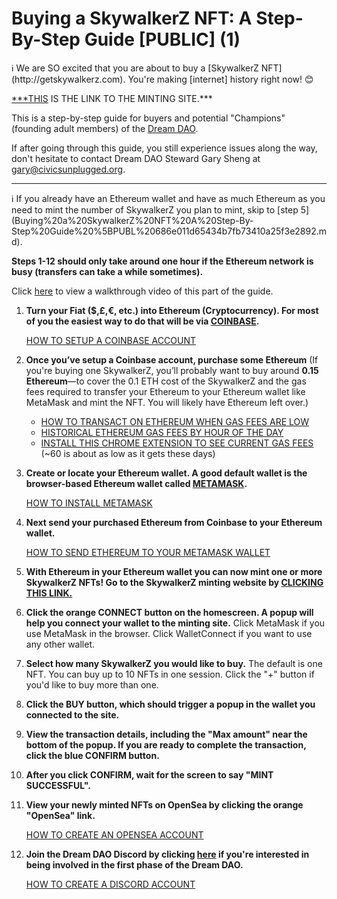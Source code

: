 # Buying a SkywalkerZ NFT: A Step-By-Step Guide [PUBLIC] (1)

<aside>
ℹ️ We are SO excited that you are about to buy a [SkywalkerZ NFT](http://getskywalkerz.com). You're making [internet] history right now! 😊

[***THIS](https://getskywalkerz.com) IS THE LINK TO THE MINTING SITE.***

This is a step-by-step guide for buyers and potential "Champions" (founding adult members) of the [Dream DAO](https://nutshell.dreamdao.xyz).

If after going through this guide, you still experience issues along the way, don't hesitate to contact Dream DAO Steward Gary Sheng at [gary@civicsunplugged.org](mailto:gary@civicsunplugged.org).

</aside>

---

<aside>
ℹ️ If you already have an Ethereum wallet and have as much Ethereum as you need to mint the number of SkywalkerZ you plan to mint, skip to [step 5](Buying%20a%20SkywalkerZ%20NFT%20A%20Step-By-Step%20Guide%20%5BPUBL%20686e011d65434b7fb73410a25f3e2892.md).

**Steps 1-12 should only take around one hour if the Ethereum network is busy (transfers can take a while sometimes).**

 Click [here](https://www.loom.com/share/e42374a421c148f08e767bac6921a270) to view a walkthrough video of this part of the guide.

</aside>

1. **Turn your Fiat ($,£,€, etc.) into Ethereum (Cryptocurrency). For most of you the easiest way to do that will be via [COINBASE](http://www.coinbase.com/).**
    
    [HOW TO SETUP A COINBASE ACCOUNT](https://www.youtube.com/watch?v=BVFVZ7CFYEk)
    
2. **Once you’ve setup a Coinbase account, purchase some Ethereum** (If you're buying one  SkywalkerZ, you’ll probably want to buy around **0.15 Ethereum**—to cover the 0.1 ETH cost of the SkywalkerZ and the gas fees required to transfer your Ethereum to your Ethereum wallet like MetaMask and mint the NFT. You will likely have Ethereum left over.)
    - [HOW TO TRANSACT ON ETHEREUM WHEN GAS FEES ARE LOW](https://coinmarketcap.com/alexandria/article/what-is-the-best-time-to-transact-on-ethereum-flipside-crypto)
    - [HISTORICAL ETHEREUM GAS FEES BY HOUR OF THE DAY](https://ethereumprice.org/gas/)
    - [INSTALL THIS CHROME EXTENSION TO SEE CURRENT GAS FEES](https://chrome.google.com/webstore/detail/ethereum-gas-price-extens/innfmlnnhfcebjcnfopadflecemoddnp/related?hl=en) (~60 is about as low as it gets these days)
3. **Create or locate your Ethereum wallet. A good default wallet is the browser-based Ethereum wallet called [METAMASK](https://metamask.io/download.html#w-tabs-0-data-w-pane-0).**
    
    [HOW TO INSTALL METAMASK](https://www.youtube.com/watch?v=Af_lQ1zUnoM)
    
4. **Next send your purchased Ethereum from Coinbase to your Ethereum wallet.**
    
    [HOW TO SEND ETHEREUM TO YOUR METAMASK WALLET](https://www.youtube.com/watch?v=9NQgCyOXQlY)
    
5. **With Ethereum in your Ethereum wallet you can now mint one or more SkywalkerZ NFTs! Go to the SkywalkerZ minting website by [CLICKING THIS LINK.](https://www.getskywalkerz.com/)**
6. **Click the orange CONNECT button on the homescreen. A popup will help you connect your wallet to the minting site.** Click MetaMask if you use MetaMask in the browser. Click WalletConnect if you want to use any other wallet.
7. **Select how many SkywalkerZ you would like to buy.** The default is one NFT. You can buy up to 10 NFTs in one session. Click the "+" button if you'd like to buy more than one.
8. **Click the BUY button, which should trigger a popup in the wallet you connected to the site.**
9. **View the transaction details, including the "Max amount" near the bottom of the popup. If you are ready to complete the transaction, click the blue CONFIRM button.**
10. **After you click CONFIRM, wait for the screen to say "MINT SUCCESSFUL".**
11. **View your newly minted NFTs on OpenSea by clicking the orange "OpenSea" link.** 
    
    [HOW TO CREATE AN OPENSEA ACCOUNT](https://support.opensea.io/hc/en-us/articles/360061676254-How-do-I-create-an-OpenSea-account-)
    
12. **Join the Dream DAO Discord by clicking [here](https://discord.gg/t4w6HUgMcM) if you're interested in being involved in the first phase of the Dream DAO.**
    
    [HOW TO CREATE A DISCORD ACCOUNT](https://support.discord.com/hc/en-us/articles/360033931551-Getting-Started)